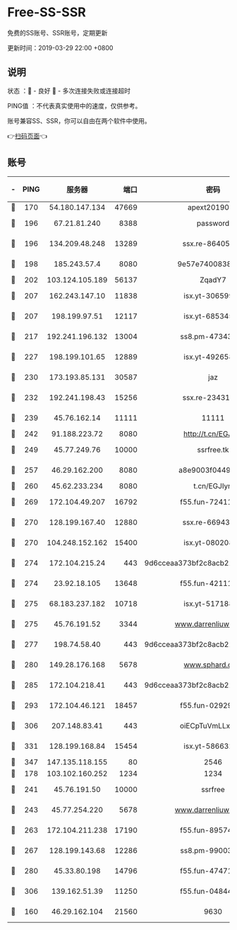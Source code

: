 # Free-SS-SSR

免费的SS账号、SSR账号，定期更新

更新时间：2019-03-29 22:00 +0800

## 说明

状态     ：🙂 - 良好 🙁 - 多次连接失败或连接超时

PING值   ：不代表真实使用中的速度，仅供参考。

账号兼容SS、SSR，你可以自由在两个软件中使用。

👉[扫码页面](https://liesauer.github.io/Free-SS-SSR/)👈

## 账号

|-|PING|服务器|端口|密码|加密方式|区域|
|:----:|:----:|:-----:|-----:|:----:|:----:|:----:|
|🙂|170|54.180.147.134|47669|apext2019001|chacha20|KR|
|🙂|196|67.21.81.240|8388|password|aes-256-cfb|US|
|🙂|196|134.209.48.248|13289|ssx.re-86405821|aes-256-cfb|US|
|🙂|198|185.243.57.4|8080|9e57e7400838a01e|chacha20-ietf|US|
|🙂|202|103.124.105.189|56137|ZqadY7|chacha20|US|
|🙂|207|162.243.147.10|11838|isx.yt-30659922|aes-256-cfb|US|
|🙂|207|198.199.97.51|12117|isx.yt-68534554|aes-256-cfb|US|
|🙂|217|192.241.196.132|13004|ss8.pm-47343847|aes-256-cfb|US|
|🙂|227|198.199.101.65|12889|isx.yt-49265808|aes-256-cfb|US|
|🙂|230|173.193.85.131|30587|jaz|aes-256-cfb|US|
|🙂|232|192.241.198.43|15256|ssx.re-23431176|aes-256-cfb|US|
|🙂|239|45.76.162.14|11111|11111|aes-256-cfb|SG|
|🙂|242|91.188.223.72|8080|http://t.cn/EGJIyrl|rc4-md5|RU|
|🙂|249|45.77.249.76|10000|ssrfree.tk|aes-256-cfb|SG|
|🙂|257|46.29.162.200|8080|a8e9003f0449cea5|chacha20-ietf|RU|
|🙂|260|45.62.233.234|8080|t.cn/EGJIyrl|rc4-md5|CA|
|🙂|269|172.104.49.207|16792|f55.fun-72411432|aes-256-cfb|SG|
|🙂|270|128.199.167.40|12880|ssx.re-66943146|aes-256-cfb|SG|
|🙂|270|104.248.152.162|15400|isx.yt-08020813|aes-256-cfb|SG|
|🙂|274|172.104.215.24|443|9d6cceaa373bf2c8acb22e60b6a58be6|aes-256-cfb|US|
|🙂|274|23.92.18.105|13648|f55.fun-42111898|aes-256-cfb|US|
|🙂|275|68.183.237.182|10718|isx.yt-51718808|aes-256-cfb|SG|
|🙂|275|45.76.191.52|3344|www.darrenliuwei.com|aes-256-cfb|JP|
|🙂|277|198.74.58.40|443|9d6cceaa373bf2c8acb22e60b6a58be6|aes-256-cfb|US|
|🙂|280|149.28.176.168|5678|www.sphard.com|aes-256-cfb|AU|
|🙂|285|172.104.218.41|443|9d6cceaa373bf2c8acb22e60b6a58be6|aes-256-cfb|US|
|🙂|293|172.104.46.121|18457|f55.fun-02929238|aes-256-cfb|SG|
|🙂|306|207.148.83.41|443|oiECpTuVmLLxk4Ts|aes-256-cfb|AU|
|🙂|331|128.199.168.84|15454|isx.yt-58663210|aes-256-cfb|SG|
|🙂|347|147.135.118.155|80|2546|chacha20|US|
|🙂|178|103.102.160.252|1234|1234|rc4-md5|JP|
|🙂|241|45.76.191.50|10000|ssrfree|aes-256-cfb|SG|
|🙂|243|45.77.254.220|5678|www.darrenliuwei.com|aes-256-cfb|SG|
|🙂|263|172.104.211.238|17190|f55.fun-89574264|aes-256-cfb|US|
|🙂|267|128.199.143.68|12286|ss8.pm-99003865|aes-256-cfb|SG|
|🙂|280|45.33.80.198|14796|f55.fun-47471001|aes-256-cfb|US|
|🙂|306|139.162.51.39|11250|f55.fun-04844585|aes-256-cfb|SG|
|🙁|160|46.29.162.104|21560|9630|aes-128-ctr|RU|
